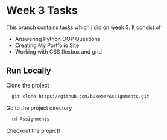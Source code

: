 
# Week 3 Tasks

This branch contains tasks which i did on week 3. It consist of 
- Answering Python OOP Questions 
- Creating My Portfolio Site
- Working with CSS flexbox and grid




## Run Locally

Clone the project

```bash
  git clone https://github.com/bukeme/Assignments.git
```

Go to the project directory

```bash
  cd Assignments
```

Checkout the project!


